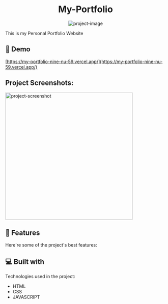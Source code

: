 <h1 align="center" id="title">My-Portfolio</h1>

<p align="center"><img src="https://socialify.git.ci/UmeshSingh2000/My-Portfolio/image?font=Inter&amp;language=1&amp;name=1&amp;owner=1&amp;pattern=Plus&amp;theme=Dark" alt="project-image"></p>

<p id="description">This is my Personal Portfolio Website</p>

<h2>🚀 Demo</h2>

[https://my-portfolio-nine-nu-59.vercel.app/](https://my-portfolio-nine-nu-59.vercel.app/)

<h2>Project Screenshots:</h2>

<img src="1" alt="project-screenshot" width="400" height="400/">

  
  
<h2>🧐 Features</h2>

Here're some of the project's best features:

  
  
<h2>💻 Built with</h2>

Technologies used in the project:

*   HTML
*   CSS
*   JAVASCRIPT
